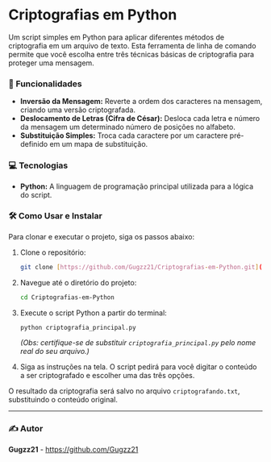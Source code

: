 # Criptografias em Python

Um script simples em Python para aplicar diferentes métodos de criptografia em um arquivo de texto. Esta ferramenta de linha de comando permite que você escolha entre três técnicas básicas de criptografia para proteger uma mensagem.

### 🌟 Funcionalidades

* **Inversão da Mensagem:** Reverte a ordem dos caracteres na mensagem, criando uma versão criptografada.
* **Deslocamento de Letras (Cifra de César):** Desloca cada letra e número da mensagem um determinado número de posições no alfabeto.
* **Substituição Simples:** Troca cada caractere por um caractere pré-definido em um mapa de substituição.

### 💻 Tecnologias

* **Python:** A linguagem de programação principal utilizada para a lógica do script.

### 🛠️ Como Usar e Instalar

Para clonar e executar o projeto, siga os passos abaixo:

1.  Clone o repositório:
    ```bash
    git clone [https://github.com/Gugzz21/Criptografias-em-Python.git](https://github.com/Gugzz21/Criptografias-em-Python.git)
    ```
2.  Navegue até o diretório do projeto:
    ```bash
    cd Criptografias-em-Python
    ```
3.  Execute o script Python a partir do terminal:
    ```bash
    python criptografia_principal.py 
    ```
    *(Obs: certifique-se de substituir `criptografia_principal.py` pelo nome real do seu arquivo.)*

4.  Siga as instruções na tela. O script pedirá para você digitar o conteúdo a ser criptografado e escolher uma das três opções.

O resultado da criptografia será salvo no arquivo `criptografando.txt`, substituindo o conteúdo original.

---

### ✍️ Autor

**Gugzz21** - https://github.com/Gugzz21


